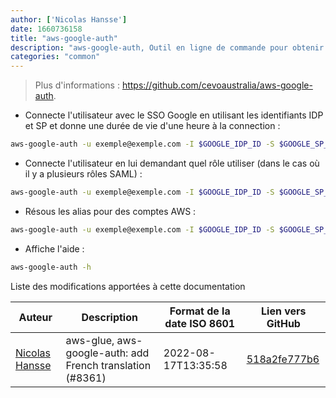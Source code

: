 ```yaml
---
author: ['Nicolas Hansse']
date: 1660736158
title: "aws-google-auth"
description: "aws-google-auth, Outil en ligne de commande pour obtenir des credentials AWS temporaire (STS) en utilisant Google Apps comme un fournisseur de fédération (SSO)."
categories: "common"
---
```

> Plus d'informations : <https://github.com/cevoaustralia/aws-google-auth>.

- Connecte l'utilisateur avec le SSO Google en utilisant les identifiants IDP et SP et donne une durée de vie d'une heure à la connection :

```bash
aws-google-auth -u exemple@exemple.com -I $GOOGLE_IDP_ID -S $GOOGLE_SP_ID -d 3600
```

- Connecte l'utilisateur en lui demandant quel rôle utiliser (dans le cas où il y a plusieurs rôles SAML) :

```bash
aws-google-auth -u exemple@exemple.com -I $GOOGLE_IDP_ID -S $GOOGLE_SP_ID -d 3600 -a
```

- Résous les alias pour des comptes AWS :

```bash
aws-google-auth -u exemple@exemple.com -I $GOOGLE_IDP_ID -S $GOOGLE_SP_ID -d 3600 -a --resolve-aliases
```

- Affiche l'aide :

```bash
aws-google-auth -h
```
Liste des modifications apportées à cette documentation


Auteur | Description | Format de la date ISO 8601 | Lien vers GitHub
------|-----|-----|-----
[Nicolas Hansse](mailto:nico.hansse@gmail.com) | aws-glue, aws-google-auth: add French translation (#8361) | 2022-08-17T13:35:58 | [518a2fe777b6](https://github.com/tldr-pages/tldr/commit/518a2fe777b691732cac3ea36e3edf27ecda5295)

